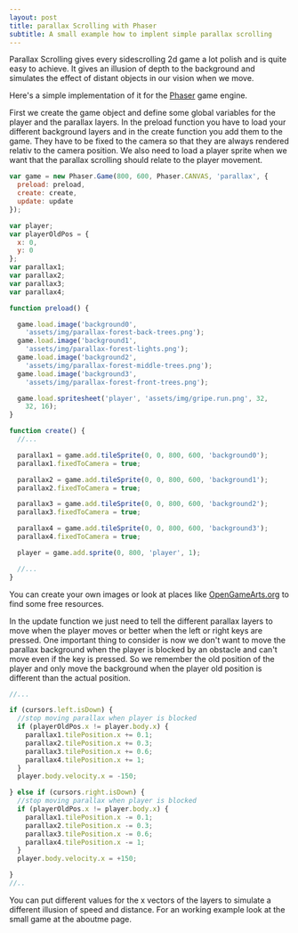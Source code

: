```yaml
---
layout: post
title: parallax Scrolling with Phaser
subtitle: A small example how to implent simple parallax scrolling
---
```


Parallax Scrolling gives every sidescrolling 2d game a lot polish and is quite easy
to achieve. It gives an illusion of depth to the background and simulates the effect
of distant objects in our vision when we move.

Here's a simple implementation of it for the [Phaser](http://markdowntutorial.com/)
game engine.

First we create the game object and define some global variables for the player
and the parallax layers.
In the preload function you have to load your different background layers and in
the create function you add them to the game. They have to be fixed to the camera so
that they are always rendered relativ to the camera position. We also need to load
a player sprite when we want that the parallax scrolling should relate to the player
movement.

```javascript
var game = new Phaser.Game(800, 600, Phaser.CANVAS, 'parallax', {
  preload: preload,
  create: create,
  update: update
});

var player;
var playerOldPos = {
  x: 0,
  y: 0
};
var parallax1;
var parallax2;
var parallax3;
var parallax4;

function preload() {

  game.load.image('background0',
    'assets/img/parallax-forest-back-trees.png');
  game.load.image('background1',
    'assets/img/parallax-forest-lights.png');
  game.load.image('background2',
    'assets/img/parallax-forest-middle-trees.png');
  game.load.image('background3',
    'assets/img/parallax-forest-front-trees.png');

  game.load.spritesheet('player', 'assets/img/gripe.run.png', 32,
    32, 16);
}

function create() {
  //...

  parallax1 = game.add.tileSprite(0, 0, 800, 600, 'background0');
  parallax1.fixedToCamera = true;

  parallax2 = game.add.tileSprite(0, 0, 800, 600, 'background1');
  parallax2.fixedToCamera = true;

  parallax3 = game.add.tileSprite(0, 0, 800, 600, 'background2');
  parallax3.fixedToCamera = true;

  parallax4 = game.add.tileSprite(0, 0, 800, 600, 'background3');
  parallax4.fixedToCamera = true;

  player = game.add.sprite(0, 800, 'player', 1);

  //...
}
```
You can create your own images or look at places like [OpenGameArts.org](http://opengamearts.org)
to find some free resources.

In the update function we just need to tell the different parallax layers to move when
the player moves or better when the left or right keys are pressed. One important
thing to consider is now we don't want to move the parallax background when the
player is blocked by an obstacle and can't move even if the key is pressed. So we
remember the old position of the player and only move the background when the player
old position is different than the actual position.


```javascript
//...

if (cursors.left.isDown) {
  //stop moving parallax when player is blocked
  if (playerOldPos.x != player.body.x) {
    parallax1.tilePosition.x += 0.1;
    parallax2.tilePosition.x += 0.3;
    parallax3.tilePosition.x += 0.6;
    parallax4.tilePosition.x += 1;
  }
  player.body.velocity.x = -150;

} else if (cursors.right.isDown) {
  //stop moving parallax when player is blocked
  if (playerOldPos.x != player.body.x) {
    parallax1.tilePosition.x -= 0.1;
    parallax2.tilePosition.x -= 0.3;
    parallax3.tilePosition.x -= 0.6;
    parallax4.tilePosition.x -= 1;
  }
  player.body.velocity.x = +150;

}
//..
```
You can put different values for the x vectors of the layers to simulate a different
illusion of speed and distance. For an working example look at the small game at the
aboutme page.

